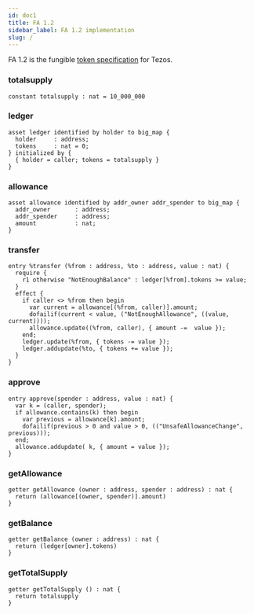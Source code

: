 ```yaml
---
id: doc1
title: FA 1.2
sidebar_label: FA 1.2 implementation
slug: /
---
```


FA 1.2 is the fungible [token specification](https://gitlab.com/tzip/tzip/blob/master/proposals/tzip-7/tzip-7.md) for Tezos.


### totalsupply

```archetype
constant totalsupply : nat = 10_000_000
```

### ledger

```archetype {1}
asset ledger identified by holder to big_map {
  holder     : address;
  tokens     : nat = 0;
} initialized by {
  { holder = caller; tokens = totalsupply }
}
```

### allowance

```archetype {1}
asset allowance identified by addr_owner addr_spender to big_map {
  addr_owner       : address;
  addr_spender     : address;
  amount           : nat;
}
```

### transfer

```archetype {1}
entry %transfer (%from : address, %to : address, value : nat) {
  require {
    r1 otherwise "NotEnoughBalance" : ledger[%from].tokens >= value;
  }
  effect {
    if caller <> %from then begin
      var current = allowance[(%from, caller)].amount;
      dofailif(current < value, ("NotEnoughAllowance", ((value, current))));
      allowance.update((%from, caller), { amount -=  value });
    end;
    ledger.update(%from, { tokens -= value });
    ledger.addupdate(%to, { tokens += value });
  }
}
```

### approve

```archetype {1}
entry approve(spender : address, value : nat) {
  var k = (caller, spender);
  if allowance.contains(k) then begin
    var previous = allowance[k].amount;
    dofailif(previous > 0 and value > 0, (("UnsafeAllowanceChange", previous)));
  end;
  allowance.addupdate( k, { amount = value });
}
```

### getAllowance

```archetype {1}
getter getAllowance (owner : address, spender : address) : nat {
  return (allowance[(owner, spender)].amount)
}
```

### getBalance

```archetype {1}
getter getBalance (owner : address) : nat {
  return (ledger[owner].tokens)
}
```

### getTotalSupply

```archetype {1}
getter getTotalSupply () : nat {
  return totalsupply
}
```


